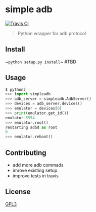 # simple adb
[![Travis CI](https://travis-ci.org/michalkielan/simple-adb.svg?branch=master)](https://travis-ci.org/michalkielan/simple-adb)

> Python wrapper for adb protocol

## Install

~`python setup.py install`~ #TBD

## Usage

```Python
$ python3
>>> import simpleadb
>>> adb_server = simpleadb.AdbServer()
>>> devices = adb_server.devices()
>>> emulator = devices[0]
>>> print(emulator.get_id())
emulator-5554
>>> emulator.root()
restarting adbd as root
0
>>> emulator.reboot()
```

## Contributing

* add more adb commads
* imrove existing setup
* improve tests in travis

## License

[GPL3](./LICENSE)
